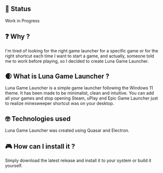 ## 🔧 Status

Work in Progress

## ❓ Why ?

I'm tired of looking for the right game launcher for a specific game or for the right shortcut each time I want to start a game, and actually, someone told me to work before playing, so I decided to create Luna Game Launcher.

## 🌒 What is Luna Game Launcher ?

Luna Game Launcher is a simple game launcher following the Windows 11 theme.
It has been made to be minimalist, clean and intuitive.
You can add all your games and stop opening Steam, uPlay and Epic Game Launcher just to realize minesweeper shortcut was on your desktop.

## 🤓 Technologies used

Luna Game Launcher was created using Quasar and Electron.

## 🎮 How can I install it ?

Simply download the latest release and install it to your system or build it yourself.

